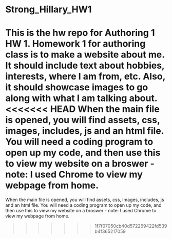 # Strong_Hillary_HW1
This is the hw repo for Authoring 1 HW 1.
Homework 1 for authoring class is to make a website about me. It should include text about hobbies, interests, where I am from, etc. Also, it should showcase images to go along with what I am talking about.
<<<<<<< HEAD
When the main file is opened, you will find assets, css, images, includes, js and an html file. You will need a coding program to open up my code, and then use this to view my website on a broswer - note: I used Chrome to view my webpage from home.
=======
When the main file is opened, you will find assets, css, images, includes, js and an html file. You will need a coding program to open up my code, and then use this to view my website on a broswer - note: I used Chrome to view my webpage from home.
>>>>>>> 1f7f07050cb40d572269422fd539b4f365217059
